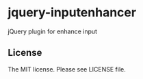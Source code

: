 # jquery-inputenhancer

jQuery plugin for enhance input

## License

The MIT license. Please see LICENSE file.
